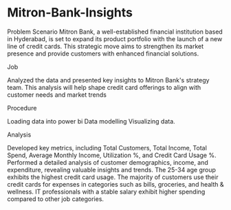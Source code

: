 # Mitron-Bank-Insights

Problem Scenario
Mitron Bank, a well-established financial institution based in Hyderabad, is set to expand its product portfolio with the launch of a new line of credit cards. This strategic move aims to strengthen its market presence and provide customers with enhanced financial solutions.

Job

Analyzed the data and presented key insights to Mitron Bank's strategy team. This analysis  will help shape credit card offerings to align with customer needs and market trends

Procedure

Loading data into power bi
Data modelling
Visualizing data.

Analysis

Developed key metrics, including Total Customers, Total Income, Total Spend, Average Monthly Income, Utilization %, and Credit
Card Usage %.
Performed a detailed analysis of customer demographics, income, and expenditure, revealing valuable insights and trends.
The 25-34 age group exhibits the highest credit card usage.
The majority of customers use their credit cards for expenses in categories such as bills, groceries, and health & wellness.
IT professionals with a stable salary exhibit higher spending compared to other job categories.
